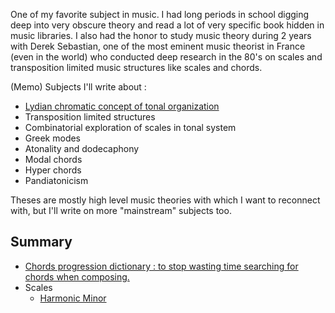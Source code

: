 One of my favorite subject in music. I had long periods in school digging deep into very obscure theory and read a lot of very specific book hidden in music libraries. I also had the honor to study music theory during 2 years with Derek Sebastian, one of the most eminent music theorist in France \(even in the world\) who conducted deep research in the 80's on scales and transposition limited music structures like scales and chords.

\(Memo\) Subjects I'll write about :

* [Lydian chromatic concept of tonal organization](https://www.academia.edu/42781582/The_Lydian_chromatic_concept_of_tonal_organization_The_art_and_science_of_tonal_gravity)
* Transposition limited structures
* Combinatorial exploration of scales in tonal system
* Greek modes
* Atonality and dodecaphony
* Modal chords 
* Hyper chords
* Pandiatonicism

Theses are mostly high level music theories with which I want to reconnect with, but I'll write on more "mainstream" subjects too.

## Summary

* [Chords progression dictionary : to stop wasting time searching for chords when composing.](Chords%20progressions.md)
* Scales
	* [Harmonic Minor](Harmonic%20Minor.md)


